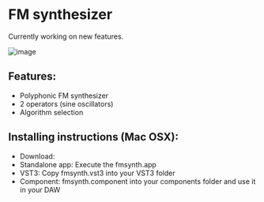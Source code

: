 # FM synthesizer

Currently working on new features.

![image](https://user-images.githubusercontent.com/66480309/149407193-d0f3bd3e-e483-4469-8edf-5071506ef588.png)

## Features:
- Polyphonic FM synthesizer
- 2 operators (sine oscillators)
- Algorithm selection

## Installing instructions (Mac OSX):
- Download:
- Standalone app: Execute the fmsynth.app
- VST3: Copy fmsynth.vst3 into your VST3 folder
- Component: fmsynth.component into your components folder and use it in your DAW

